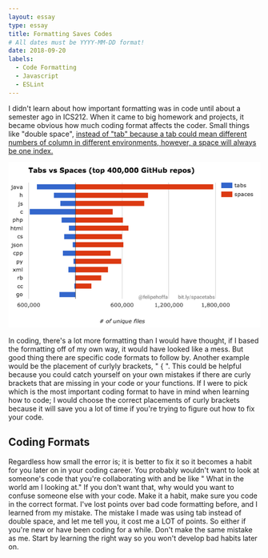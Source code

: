 ```yaml
---
layout: essay
type: essay
title: Formatting Saves Codes
# All dates must be YYYY-MM-DD format!
date: 2018-09-20
labels:
  - Code Formatting
  - Javascript
  - ESLint
---
```



I didn't learn about how important formatting was in code until about a semester ago in ICS212. When it came to big homework and projects, it became obvious how much coding format affects the coder. Small things like "double space", <a href="https://stackoverflow.com/questions/50642729/select-everything-after-a-certain-word-regular-expression?rq=1">instead of "tab" because a tab could mean different numbers of column in different environments, however, a space will always be one index.</a> 

<img class="ui large right floated image" src="../images/githubstat.png">

In coding, there's a lot more formatting than I would have thought, if I based the formatting off of my own way, it would have looked like a mess. But good thing there are specific code formats to follow by. Another example would be the placement of curlyly brackets, " { ". 
This could be helpful because you could catch yourself on your own mistakes if there are curly brackets that are missing in your code or your functions. If I were to pick which is the most important coding format to have in mind when learning how to code; I would choose the correct placements of curly brackets because it will save you a lot of time if you're trying to figure out how to fix your code.


<h2 id="coding formats">Coding Formats</h2>

Regardless how small the error is; it is better to fix it so it becomes a habit for you later on in your coding career. You probably wouldn't want to look at someone's code that you're collaborating with and be like " What in the world am I looking at." If you don't want that, why would you want to confuse someone else with your code. Make it a habit, make sure you code in the correct format. I've lost points over bad code formatting before, and I learned from my mistake. The mistake I made was using tab instead of double space, and let me tell you, it cost me a LOT of points. So either if you're new or have been coding for a while. Don't make the same mistake as me. Start by learning the right way so you won't develop bad habits later on.
